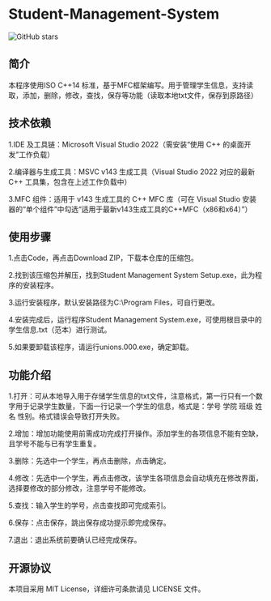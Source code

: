 # Student-Management-System
![GitHub stars](https://img.shields.io/github/stars/Xu-guangyun/Student-Management-System) 

## 简介

本程序使用ISO C++14 标准，基于MFC框架编写。用于管理学生信息，支持读取，添加，删除，修改，查找，保存等功能（读取本地txt文件，保存到原路径）

## 技术依赖

1.IDE 及工具链：Microsoft Visual Studio 2022（需安装“使用 C++ 的桌面开发”工作负载）

2.编译器与生成工具：MSVC v143 生成工具（Visual Studio 2022 对应的最新 C++ 工具集，包含在上述工作负载中）

3.MFC 组件：适用于 v143 生成工具的 C++ MFC 库（可在 Visual Studio 安装器的“单个组件”中勾选“适用于最新v143生成工具的C++MFC（x86和x64）”）

## 使用步骤

1.点击Code，再点击Download ZIP，下载本仓库的压缩包。

2.找到该压缩包并解压，找到Student Management System Setup.exe，此为程序的安装程序。

3.运行安装程序，默认安装路径为C:\Program Files，可自行更改。

4.安装完成后，运行程序Student Management System.exe，可使用根目录中的 学生信息.txt（范本）进行测试。

5.如果要卸载该程序，请运行unions.000.exe，确定卸载。

## 功能介绍

1.打开：可从本地导入用于存储学生信息的txt文件，注意格式，第一行只有一个数字用于记录学生数量，下面一行记录一个学生的信息，格式是：学号 学院 班级 姓名 性别。格式错误会导致打开失败。

2.增加：增加功能使用前需成功完成打开操作。添加学生的各项信息不能有空缺，且学号不能与已有学生重复。

3.删除：先选中一个学生，再点击删除，点击确定。

4.修改：先选中一个学生，再点击修改，该学生各项信息会自动填充在修改界面，选择要修改的部分修改，注意学号不能修改。

5.查找：输入学生的学号，点击查找即可完成索引。

6.保存：点击保存，跳出保存成功提示即完成保存。

7.退出：退出系统前要确认已经完成保存。

## 开源协议

本项目采用 MIT License，详细许可条款请见 LICENSE 文件。
